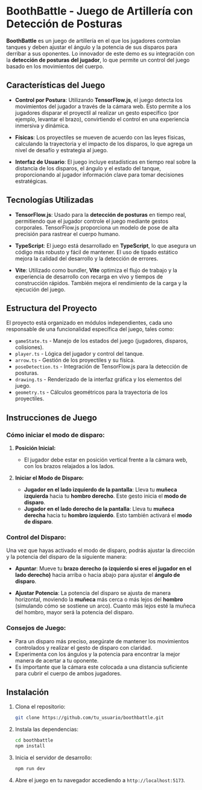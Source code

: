 # **BoothBattle - Juego de Artillería con Detección de Posturas**

**BoothBattle** es un juego de artillería en el que los jugadores controlan tanques y deben ajustar el ángulo y la potencia de sus disparos para derribar a sus oponentes. Lo innovador de este demo es su integración con la **detección de posturas del jugador**, lo que permite un control del juego basado en los movimientos del cuerpo.

## **Características del Juego**

- **Control por Postura**: Utilizando **TensorFlow.js**, el juego detecta los movimientos del jugador a través de la cámara web. Esto permite a los jugadores disparar el proyectil al realizar un gesto específico (por ejemplo, levantar el brazo), convirtiendo el control en una experiencia inmersiva y dinámica.
  
- **Físicas**: Los proyectiles se mueven de acuerdo con las leyes físicas, calculando la trayectoria y el impacto de los disparos, lo que agrega un nivel de desafío y estrategia al juego.

- **Interfaz de Usuario**: El juego incluye estadísticas en tiempo real sobre la distancia de los disparos, el ángulo y el estado del tanque, proporcionando al jugador información clave para tomar decisiones estratégicas.

## **Tecnologías Utilizadas**

- **TensorFlow.js**: Usado para la **detección de posturas** en tiempo real, permitiendo que el jugador controle el juego mediante gestos corporales. TensorFlow.js proporciona un modelo de pose de alta precisión para rastrear el cuerpo humano.

- **TypeScript**: El juego está desarrollado en **TypeScript**, lo que asegura un código más robusto y fácil de mantener. El uso de tipado estático mejora la calidad del desarrollo y la detección de errores.

- **Vite**: Utilizado como bundler, **Vite** optimiza el flujo de trabajo y la experiencia de desarrollo con recarga en vivo y tiempos de construcción rápidos. También mejora el rendimiento de la carga y la ejecución del juego.

## **Estructura del Proyecto**

El proyecto está organizado en módulos independientes, cada uno responsable de una funcionalidad específica del juego, tales como:

- `gameState.ts` - Manejo de los estados del juego (jugadores, disparos, colisiones).
- `player.ts` - Lógica del jugador y control del tanque.
- `arrow.ts` - Gestión de los proyectiles y su física.
- `poseDetection.ts` - Integración de TensorFlow.js para la detección de posturas.
- `drawing.ts` - Renderizado de la interfaz gráfica y los elementos del juego.
- `geometry.ts` - Cálculos geométricos para la trayectoria de los proyectiles.

## **Instrucciones de Juego**

### **Cómo iniciar el modo de disparo:**

1. **Posición Inicial:**
   - El jugador debe estar en posición vertical frente a la cámara web, con los brazos relajados a los lados.

2. **Iniciar el Modo de Disparo:**
   - **Jugador en el lado izquierdo de la pantalla**: Lleva tu **muñeca izquierda** hacia tu **hombro derecho**. Este gesto inicia el **modo de disparo**.
   - **Jugador en el lado derecho de la pantalla**: Lleva tu **muñeca derecha** hacia tu **hombro izquierdo**. Esto también activará el **modo de disparo**.

### **Control del Disparo:**

Una vez que hayas activado el modo de disparo, podrás ajustar la dirección y la potencia del disparo de la siguiente manera:

- **Apuntar**: Mueve tu **brazo derecho (o izquierdo si eres el jugador en el lado derecho)** hacia arriba o hacia abajo para ajustar el **ángulo de disparo**.
  
- **Ajustar Potencia**: La potencia del disparo se ajusta de manera horizontal, moviendo la **muñeca** más cerca o más lejos del **hombro** (simulando cómo se sostiene un arco). Cuanto más lejos esté la muñeca del hombro, mayor será la potencia del disparo.

### **Consejos de Juego:**
- Para un disparo más preciso, asegúrate de mantener los movimientos controlados y realizar el gesto de disparo con claridad.
- Experimenta con los ángulos y la potencia para encontrar la mejor manera de acertar a tu oponente.
- Es importante que la cámara este colocada a una distancia suficiente para cubrir el cuerpo de ambos jugadores.

## **Instalación**

1. Clona el repositorio:
    ```bash
    git clone https://github.com/tu_usuario/boothbattle.git
    ```

2. Instala las dependencias:
    ```bash
    cd boothbattle
    npm install
    ```

3. Inicia el servidor de desarrollo:
    ```bash
    npm run dev
    ```

4. Abre el juego en tu navegador accediendo a `http://localhost:5173`.
